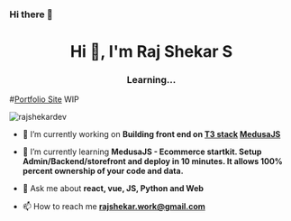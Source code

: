 ### Hi there 👋
<h1 align="center">Hi 👋, I'm Raj Shekar S</h1>
<h3 align="center">Learning...</h3>

#[Portfolio Site](https://rajshekar.dev) WIP

<p align="left"> <img src="https://komarev.com/ghpvc/?username=rajshekardev&label=Profile%20views&color=0e75b6&style=flat" alt="rajshekardev" /> </p>

- 🔭 I’m currently working on **Building front end on [T3 stack](https://t3.gg/) [MedusaJS](https://docs.medusajs.com/)**

- 🌱 I’m currently learning **MedusaJS - Ecommerce startkit. Setup Admin/Backend/storefront and deploy in 10 minutes. It allows 100% percent ownership of your code and data.**

- 💬 Ask me about **react, vue, JS, Python and Web**

- 📫 How to reach me **rajshekar.work@gmail.com**
